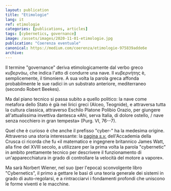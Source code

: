 ```yaml
---
layout: publication
title: "Etimologie"
lang: it
ref: etimologie
categories: [publications, articles]
tags: [cybernetics, governance]
image: /assets/images/2020-11-01-etimologie.jpg
publication: "Coerenza eventuale"
canonical: https://medium.com/coerenza/etimologie-975839adde6e
archive:
---
```


Il termine "governance" deriva etimologicamente dal verbo greco κυβερνάω, che indica l'atto di condurre una nave. Il κυβερνήτης è, semplicemente, il timoniere. A sua volta la parola greca affonda probabilmente le sue radici in un substrato anteriore, mediterraneo (secondo Robert Beekes).

Ma dal piano tecnico si passa subito a quello politico: la nave come metafora dello Stato è già nei lirici greci (Alceo, Teognide), e attraversa tutta la cultura classica, attraverso Eschilo Platone Polibio Orazio, per giungere all'attualissima invettiva dantesca «Ahi, serva Italia, di dolore ostello, / nave senza nocchiero in gran tempesta» (Purg. VI, 76--7).

Quel che è curioso è che anche il prefisso "cyber-" ha la medesima origine. Attraverso una storia interessante: la [pagina *s.v.*](https://accademiadellacrusca.it/it/consulenza/cyber/1417) dell'Accademia della Crusca ci ricorda che fu «il matematico e ingegnere britannico James Watt, alla fine del XVIII secolo, a utilizzare per la prima volta la parola "cybernetic" in ambito prettamente tecnico per descrivere il funzionamento di un'apparecchiatura in grado di controllare la velocità del motore a vapore».

Ma sarà Norbert Wiener, nel suo (per l'epoca) sconvolgente libro "Cybernetics", il primo a gettare le basi di una teoria generale dei sistemi in grado di auto-regolarsi, e a rintracciarvi i fondamenti profondi che uniscono le forme viventi e le macchine.
